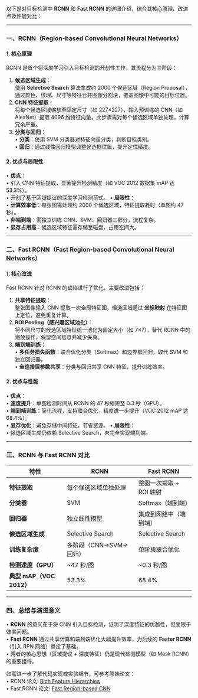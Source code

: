 以下是对目标检测中 **RCNN** 和 **Fast RCNN** 的详细介绍，结合其核心原理、改进点及性能对比：

---

### **一、RCNN（Region-based Convolutional Neural Networks）**
#### 1. **核心原理**
RCNN 是首个将深度学习引入目标检测的开创性工作，其流程分为三阶段：
1. **候选区域生成**：  
   使用 **Selective Search** 算法生成约 2000 个候选区域（Region Proposal），通过颜色、纹理、尺寸等特征合并图像分割块，覆盖图像中可能的目标位置。
2. **CNN 特征提取**：  
   将每个候选区域缩放至固定尺寸（如 227×227），输入预训练的 CNN（如 AlexNet）提取 4096 维特征向量。此步骤需对每个候选区域单独处理，计算冗余严重。
3. **分类与回归**：  
   • **分类**：使用 SVM 分类器对特征向量分类，判断目标类别。  
   • **回归**：通过线性回归模型调整候选框位置，提升定位精度。

#### 2. **优点与局限性**
• **优点**：  
  • 引入 CNN 特征提取，显著提升检测精度（如 VOC 2012 数据集 mAP 达 53.3%）。  
  • 开创了基于区域提议的深度学习检测范式。
• **局限性**：  
  • **计算效率低**：每张图需处理约 2000 个候选区域，特征提取耗时（单图约 47 秒）。  
  • **非端到端**：需独立训练 CNN、SVM、回归器三部分，流程复杂。  
  • **显存占用高**：候选区域特征需存储至磁盘，占用空间大。

---

### **二、Fast RCNN（Fast Region-based Convolutional Neural Networks）**
#### 1. **核心改进**
Fast RCNN 针对 RCNN 的缺陷进行了优化，主要改进包括：
1. **共享特征提取**：  
   整张图像输入 CNN 提取一次全局特征图，候选区域通过 **坐标映射** 在特征图上定位，避免重复计算。
2. **ROI Pooling（感兴趣区域池化）**：  
   将不同尺寸的候选区域特征统一池化为固定大小（如 7×7），替代 RCNN 中的缩放操作，保留空间信息并减少失真。
3. **端到端训练**：  
   • **多任务损失函数**：联合优化分类（Softmax）和边界框回归，取代 SVM 和独立回归器。  
   • **全连接层参数共享**：分类与回归共享 CNN 特征，提升训练效率。

#### 2. **优点与性能**
• **优点**：  
  • **速度提升**：单图检测时间从 RCNN 的 47 秒缩短至 0.3 秒（GPU）。  
  • **端到端训练**：简化流程，支持联合优化，精度进一步提升（VOC 2012 mAP 达 68.4%）。  
  • **显存优化**：避免存储中间特征，节省资源。
• **局限性**：  
  • 候选区域生成仍依赖 Selective Search，未完全实现端到端。

---

### **三、RCNN 与 Fast RCNN 对比**
| **特性**                 | **RCNN**               | **Fast RCNN**           |
| ------------------------ | ---------------------- | ----------------------- |
| **特征提取**             | 每个候选区域单独处理   | 整图一次提取 + ROI 映射 |
| **分类器**               | SVM                    | Softmax（端到端）       |
| **回归器**               | 独立线性模型           | 集成到网络中（端到端）  |
| **候选区域生成**         | Selective Search       | Selective Search        |
| **训练复杂度**           | 多阶段（CNN→SVM→回归） | 单阶段联合优化          |
| **检测速度（GPU）**      | ~47 秒/图              | ~0.3 秒/图              |
| **典型 mAP（VOC 2012）** | 53.3%                  | 68.4%                   |

---

### **四、总结与演进意义**
• **RCNN** 的意义在于将 CNN 引入目标检测，证明了深度特征的优越性，但受限于效率问题。  
• **Fast RCNN** 通过共享计算和端到端优化大幅提升效率，为后续的 **Faster RCNN**（引入 RPN 网络）奠定了基础。  
• 两者的核心思想（区域提议 + 深度特征）仍是现代检测模型（如 Mask RCNN）的重要组件。

如需进一步了解代码实现或实验细节，可参考原始论文：  
• RCNN 论文: [Rich Feature Hierarchies](https://arxiv.org/abs/1311.2524)  
• Fast RCNN 论文: [Fast Region-based CNN](https://arxiv.org/abs/1504.08083)